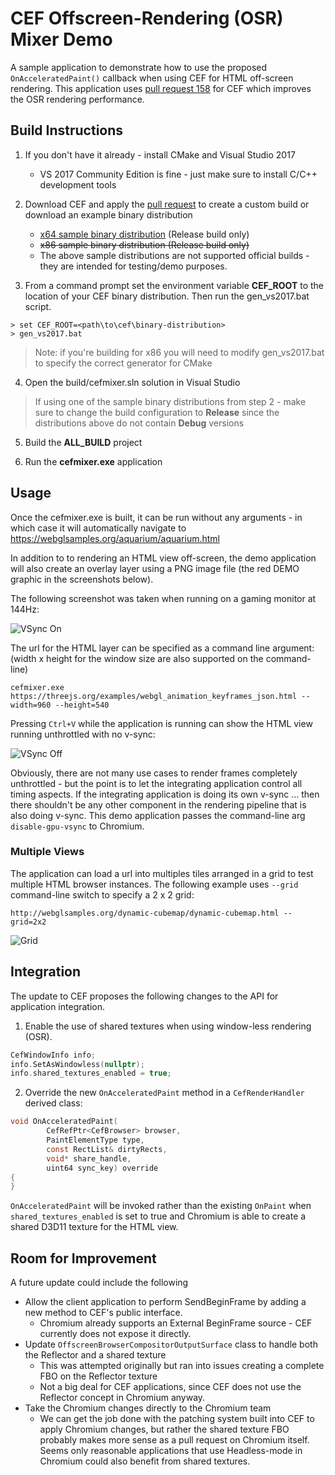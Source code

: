 # CEF Offscreen-Rendering (OSR) Mixer Demo

A sample application to demonstrate how to use the proposed `OnAcceleratedPaint()` callback when using CEF for HTML off-screen rendering.  This application uses [pull request 158][pr158] for CEF which improves the OSR rendering performance.

## Build Instructions

1. If you don't have it already - install CMake and Visual Studio 2017
    * VS 2017 Community Edition is fine - just make sure to install C/C++ development tools

2. Download CEF and apply the [pull request][pr158] to create a custom build or download an example binary distribution
    * [x64 sample binary distribution][x64_build] (Release build only)
    * ~~x86 sample binary distribution (Release build only)~~
    * The above sample distributions are not supported official builds - they are intended for testing/demo purposes.
    
3. From a command prompt set the environment variable **CEF_ROOT** to the location of your CEF binary distribution.  Then run the gen_vs2017.bat script.

```
> set CEF_ROOT=<path\to\cef\binary-distribution>
> gen_vs2017.bat
```

> Note: if you're building for x86 you will need to modify gen_vs2017.bat to specify the correct generator for CMake

4. Open the build/cefmixer.sln solution in Visual Studio

> If using one of the sample binary distributions from step 2 - make sure to change the build configuration to **Release** since the distributions above do not contain **Debug** versions

5. Build the **ALL_BUILD** project

6. Run the **cefmixer.exe** application

## Usage
Once the cefmixer.exe is built, it can be run without any arguments - in which case it will automatically navigate to https://webglsamples.org/aquarium/aquarium.html

In addition to to rendering an HTML view off-screen, the demo application will also create an overlay layer using a PNG image file (the red DEMO graphic in the screenshots below).

The following screenshot was taken when running on a gaming monitor at 144Hz:

![VSync On][demo1]

The url for the HTML layer can be specified as a command line argument: (width x height for the window size are also supported on the command-line)

```
cefmixer.exe https://threejs.org/examples/webgl_animation_keyframes_json.html --width=960 --height=540
```
Pressing `Ctrl+V` while the application is running can show the HTML view running unthrottled with no v-sync:

![VSync Off][demo2]

Obviously, there are not many use cases to render frames completely unthrottled - but the point is to let the integrating application control all timing aspects. If the integrating application is doing its own v-sync ... then there shouldn't be any other component in the rendering pipeline that is also doing v-sync.  This demo application passes the command-line arg `disable-gpu-vsync` to Chromium.

### Multiple Views

The application can load a url into multiples tiles arranged in a grid to test multiple HTML browser instances.  The following example uses `--grid` command-line switch to specify a 2 x 2 grid:

```
http://webglsamples.org/dynamic-cubemap/dynamic-cubemap.html --grid=2x2
```

![Grid][demo3]

## Integration
The update to CEF proposes the following changes to the API for application integration.

1. Enable the use of shared textures when using window-less rendering (OSR).

```c
CefWindowInfo info;
info.SetAsWindowless(nullptr);
info.shared_textures_enabled = true;
```

2. Override the new `OnAcceleratedPaint` method in a `CefRenderHandler` derived class:

```c
void OnAcceleratedPaint(
		CefRefPtr<CefBrowser> browser,
		PaintElementType type,
		const RectList& dirtyRects,
		void* share_handle, 
		uint64 sync_key) override
{
}
```

`OnAcceleratedPaint` will be invoked rather than the existing `OnPaint` when `shared_textures_enabled` is set to true and Chromium is able to create a shared D3D11 texture for the HTML view.

## Room for Improvement
A future update could include the following 
 * Allow the client application to perform SendBeginFrame by adding a new method to CEF's public interface.
     * Chromium already supports an External BeginFrame source - CEF currently does not expose it directly.
 * Update `OffscreenBrowserCompositorOutputSurface` class to handle both the Reflector and a shared texture
     * This was attempted originally but ran into issues creating a complete FBO on the Reflector texture
     * Not a big deal for CEF applications, since CEF does not use the Reflector concept in Chromium anyway.
 * Take the Chromium changes directly to the Chromium team
     * We can get the job done with the patching system built into CEF to apply Chromium changes, but rather the shared texture FBO probably makes more sense as a pull request on Chromium itself.  Seems only reasonable applications that use Headless-mode in Chromium could also benefit from shared textures.

[demo1]: https://user-images.githubusercontent.com/2717038/37864646-def58a70-2f3f-11e8-9df9-551fe65ae766.png "Cefmixer Demo"
[demo2]: https://user-images.githubusercontent.com/2717038/37864647-e5d5de80-2f3f-11e8-8050-bf2d00585e6f.png "No VSync"
[demo3]: https://user-images.githubusercontent.com/2717038/37864648-ea76954c-2f3f-11e8-90d6-4130e56086f4.png "Grid"
[x64_build]: https://s3.amazonaws.com/wesselsga/cef/issue_1006/cef_binary_3.3359.1754.g3312bc8_windows64.7z "x64 Distribution"
[pr158]: https://bitbucket.org/chromiumembedded/cef/pull-requests/158/support-external-textures-in-osr-mode/diff "Pull Request"
[changes]: https://github.com/daktronics/cef-mixer/blob/master/CHANGES.md "Walkthrough"

